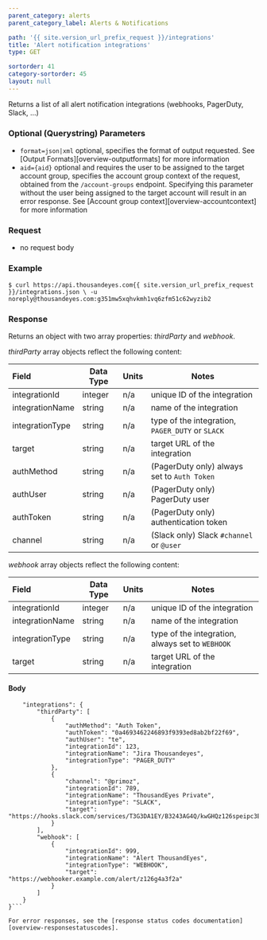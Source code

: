 ```yaml
---
parent_category: alerts
parent_category_label: Alerts & Notifications

path: '{{ site.version_url_prefix_request }}/integrations'
title: 'Alert notification integrations'
type: GET

sortorder: 41
category-sortorder: 45
layout: null
---
```


Returns a list of all alert notification integrations (webhooks, PagerDuty, Slack, ...)

### Optional (Querystring) Parameters

* `format=json|xml` optional, specifies the format of output requested.  See [Output Formats][overview-outputformats] for more information
* `aid={aid}` optional and requires the user to be assigned to the target account group, specifies the account group context of the request, obtained from the `/account-groups` endpoint.  Specifying this parameter without the user being assigned to the target account will result in an error response. See [Account group context][overview-accountcontext] for more information

### Request

* no request body

### Example

`$ curl https://api.thousandeyes.com{{ site.version_url_prefix_request }}/integrations.json \
  -u noreply@thousandeyes.com:g351mw5xqhvkmh1vq6zfm51c62wyzib2`

### Response

Returns an object with two array properties: *thirdParty* and *webhook*.

*thirdParty* array objects reflect the following content:

Field | Data Type | Units | Notes
:------------|-------------|-------------|-------------|
integrationId | integer | n/a | unique ID of the integration
integrationName | string | n/a | name of the integration
integrationType | string | n/a | type of the integration, `PAGER_DUTY` or `SLACK`
target | string | n/a | target URL of the integration
authMethod | string | n/a | (PagerDuty only) always set to `Auth Token`
authUser | string | n/a | (PagerDuty only) PagerDuty user
authToken | string | n/a | (PagerDuty only) authentication token
channel | string | n/a | (Slack only) Slack `#channel` or `@user`

*webhook* array objects reflect the following content:

Field | Data Type | Units | Notes
:------------|-------------|-------------|-------------|
integrationId | integer | n/a | unique ID of the integration
integrationName | string | n/a | name of the integration
integrationType | string | n/a | type of the integration, always set to `WEBHOOK`
target | string | n/a | target URL of the integration

#### Body

```{
    "integrations": {
        "thirdParty": [
            {
                "authMethod": "Auth Token",
                "authToken": "0a4693462246893f9393ed8ab2bf22f69",
                "authUser": "te",
                "integrationId": 123,
                "integrationName": "Jira Thousandeyes",
                "integrationType": "PAGER_DUTY"
            },
            {
                "channel": "@primoz",
                "integrationId": 789,
                "integrationName": "ThousandEyes Private",
                "integrationType": "SLACK",
                "target": "https://hooks.slack.com/services/T3G3DA1EY/B3243AG4Q/kwGHQz126speipc3E0e0Hx"
            }
        ],
        "webhook": [
            {
                "integrationId": 999,
                "integrationName": "Alert ThousandEyes",
                "integrationType": "WEBHOOK",
                "target": "https://webhooker.example.com/alert/z126g4a3f2a"
            }
        ]
    }
}```

For error responses, see the [response status codes documentation][overview-responsestatuscodes].
